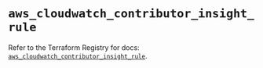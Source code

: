 # `aws_cloudwatch_contributor_insight_rule`

Refer to the Terraform Registry for docs: [`aws_cloudwatch_contributor_insight_rule`](https://registry.terraform.io/providers/hashicorp/aws/5.98.0/docs/resources/cloudwatch_contributor_insight_rule).
